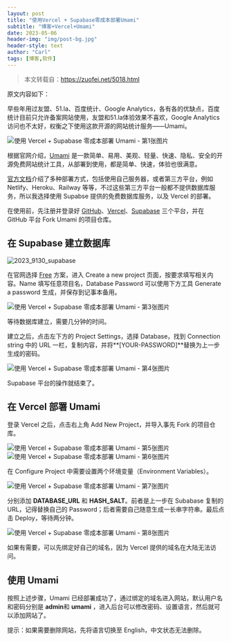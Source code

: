 ```yaml
---
layout: post
title: "使用Vercel + Supabase零成本部署Umami"
subtitle: "博客+Vercel+Umami"
date: 2023-05-06
header-img: "img/post-bg.jpg"
header-style: text
author: "Carl"
tags: [博客,软件]
---
```


> 本文转载自：https://zuofei.net/5018.html

原文内容如下：

早些年用过友盟、51.la、百度统计、Google Analytics，各有各的优缺点，百度统计目前只允许备案网站使用，友盟和51.la体验效果不喜欢，Google Analytics 访问也不太好，权衡之下使用这款开源的网站统计服务——Umami。

![使用 Vercel + Supabase 零成本部署 Umami - 第1张图片](https://cdn.staticaly.com/gh/huhexian/img@master/20230424/20230424085849.6uue596hp3k0.webp)

根据官网介绍，[Umami](https://github.com/umami-software/umami) 是一款简单、易用、美观、轻量、快速、隐私、安全的开源免费网站统计工具，从部署到使用，都是简单、快速，体验也很满意。

[官方文档](https://umami.is/docs/)介绍了多种部署方式，包括使用自己服务器，或者第三方平台，例如 Netlify、Heroku、Railway 等等，不过这些第三方平台一般都不提供数据库服务，所以我选择使用 Supabse 提供的免费数据库服务，以及 Vercel 的部署。

在使用前，先注册并登录好 [GitHub](https://github.com/)、[Vercel](https://vercel.com/)、[Supabase](https://supabase.com/) 三个平台，并在 GitHub 平台 Fork Umami 的项目仓库。

## 在 Supabase 建立数据库

![2023_9130_supabase](https://cdn.staticaly.com/gh/huhexian/img@master/20230424/2023_9130_supabase.3hyoeg3aqp00.webp)

在官网选择 [Free](https://supabase.com/pricing) 方案，进入 Create a new project 页面，按要求填写相关内容。Name 填写任意项目名，Database Password 可以使用下方工具 Generate a password 生成，并保存到记事本备用。

![使用 Vercel + Supabase 零成本部署 Umami - 第3张图片](https://cdn.staticaly.com/gh/huhexian/img@master/20230424/20230424085956.7a3bvdm3cpg0.webp)

等待数据库建立，需要几分钟的时间。

建立之后，点击左下方的 Project Settings，选择 Database，找到 Connection string 中的 URL 一栏，复制内容，并将**[YOUR-PASSWORD]**替换为上一步生成的密码。

![使用 Vercel + Supabase 零成本部署 Umami - 第4张图片](https://cdn.staticaly.com/gh/huhexian/img@master/20230424/0230424090454.3uya78wr9zi0.webp)

Supabase 平台的操作就结束了。

## 在 Vercel 部署 Umami

登录 Vercel 之后，点击右上角 Add New Project，并导入事先 Fork 的项目仓库。

![使用 Vercel + Supabase 零成本部署 Umami - 第5张图片](https://cdn.staticaly.com/gh/huhexian/img@master/20230424/20230424093134.7j39y4ynm6o0.webp)![使用 Vercel + Supabase 零成本部署 Umami - 第6张图片](https://cdn.staticaly.com/gh/huhexian/img@master/20230424/20230424090338.5hx60tko8lk0.webp)

在 Configure Project 中需要设置两个环境变量（Environment Variables）。

![使用 Vercel + Supabase 零成本部署 Umami - 第7张图片](https://cdn.staticaly.com/gh/huhexian/img@master/20230424/20230424090758.4wooxtytmu40.webp)

分别添加 **DATABASE_URL** 和 **HASH_SALT**。前者是上一步在 Subabase 复制的 URL，记得替换自己的 Password；后者需要自己随意生成一长串字符串。最后点击 Deploy，等待两分钟。

![使用 Vercel + Supabase 零成本部署 Umami - 第8张图片](https://cdn.staticaly.com/gh/huhexian/img@master/20230424/20230424090827.hyj4gf67hmw.webp)

如果有需要，可以先绑定好自己的域名，因为 Vercel 提供的域名在大陆无法访问。

## 使用 Umami

按照上述步骤，Umami 已经部署成功了，通过绑定的域名进入网站，默认用户名和密码分别是 **admin**和 **umami** ，进入后台可以修改密码、设置语言，然后就可以添加网站了。

提示：如果需要删除网站，先将语言切换至 English，中文状态无法删除。


